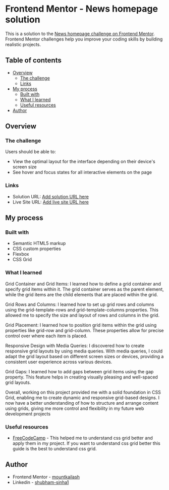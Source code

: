 # Frontend Mentor - News homepage solution

This is a solution to the [News homepage challenge on Frontend Mentor](https://www.frontendmentor.io/challenges/news-homepage-H6SWTa1MFl). Frontend Mentor challenges help you improve your coding skills by building realistic projects. 

## Table of contents

- [Overview](#overview)
  - [The challenge](#the-challenge)
  - [Links](#links)
- [My process](#my-process)
  - [Built with](#built-with)
  - [What I learned](#what-i-learned)
  - [Useful resources](#useful-resources)
- [Author](#author)


## Overview

### The challenge

Users should be able to:

- View the optimal layout for the interface depending on their device's screen size
- See hover and focus states for all interactive elements on the page


### Links

- Solution URL: [Add solution URL here](https://your-solution-url.com)
- Live Site URL: [Add live site URL here](https://your-live-site-url.com)

## My process

### Built with

- Semantic HTML5 markup
- CSS custom properties
- Flexbox
- CSS Grid


### What I learned

Grid Container and Grid Items: I learned how to define a grid container and specify grid items within it. The grid container serves as the parent element, while the grid items are the child elements that are placed within the grid.

Grid Rows and Columns: I learned how to set up grid rows and columns using the grid-template-rows and grid-template-columns properties. This allowed me to specify the size and layout of rows and columns in the grid.

Grid Placement: I learned how to position grid items within the grid using properties like grid-row and grid-column. These properties allow for precise control over where each item is placed.

Responsive Design with Media Queries: I discovered how to create responsive grid layouts by using media queries. With media queries, I could adapt the grid layout based on different screen sizes or devices, providing a consistent user experience across various devices.

Grid Gaps: I learned how to add gaps between grid items using the gap property. This feature helps in creating visually pleasing and well-spaced grid layouts.

Overall, working on this project provided me with a solid foundation in CSS Grid, enabling me to create dynamic and responsive grid-based designs. I now have a better understanding of how to structure and arrange content using grids, giving me more control and flexibility in my future web development projects


### Useful resources

- [FreeCodeCamp](https://www.freecodecamp.org/news/complete-guide-to-css-grid/) - This helped me to understand css grid better and apply them in my project. If you want to understand css grid better this guide is the best to understand css grid.


## Author

- Frontend Mentor - [mountkailash](https://www.frontendmentor.io/profile/mountkailash)
- Linkedin - [shubham-sinha1](https://www.linkedin.com/in/shubham-sinha1/)





